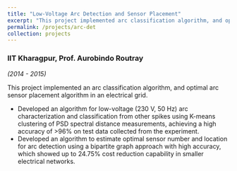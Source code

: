 ```yaml
---
title: "Low-Voltage Arc Detection and Sensor Placement"
excerpt: "This project implemented arc classification algorithm, and optimal arc sensor placement algorithm in a grid."
permalink: /projects/arc-det
collection: projects
---
```

### IIT Kharagpur, Prof. Aurobindo Routray 
*(2014 - 2015)*

This project implemented an arc classification algorithm, and optimal arc sensor placement algorithm in an electrical grid.

  * Developed an algorithm for low-voltage (230 V, 50 Hz) arc characterization and classification from other spikes using K-means clustering of PSD spectral distance measurements, achieving a high accuracy of >96% on test data collected from the experiment.
  * Developed an algorithm to estimate optimal sensor number and location for arc detection using a bipartite graph approach with high accuracy, which showed up to 24.75% cost reduction capability in smaller electrical networks.

